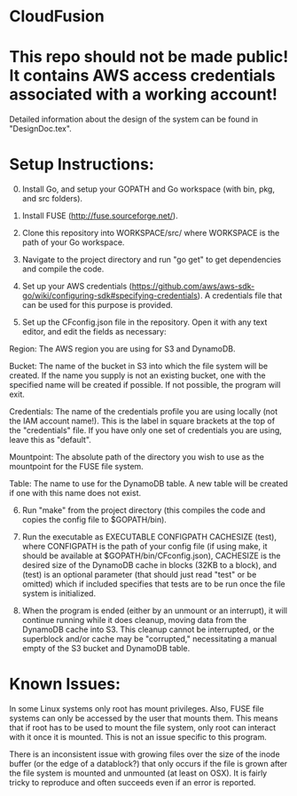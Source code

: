 # CloudFusion

# This repo should not be made public! It contains AWS access credentials associated with a working account!

Detailed information about the design of the system can be found in "DesignDoc.tex".

# Setup Instructions:

0) Install Go, and setup your GOPATH and Go workspace (with bin, pkg, and src folders).

1) Install FUSE (http://fuse.sourceforge.net/).

2) Clone this repository into WORKSPACE/src/ where WORKSPACE is the path of your Go workspace.

3) Navigate to the project directory and run "go get" to get dependencies and compile the code.

4) Set up your AWS credentials (https://github.com/aws/aws-sdk-go/wiki/configuring-sdk#specifying-credentials). A credentials file that can be used for this purpose is provided.

5) Set up the CFconfig.json file in the repository. Open it with any text editor, and edit the fields as necessary:

Region: The AWS region you are using for S3 and DynamoDB.

Bucket: The name of the bucket in S3 into which the file system will be created. If the name you supply is not an existing bucket, one with the specified name will be created if possible. If not possible, the program will exit.

Credentials: The name of the credentials profile you are using locally (not the IAM account name!). This is the label in square brackets at the top of the "credentials" file. If you have only one set of credentials you are using, leave this as "default".

Mountpoint: The absolute path of the directory you wish to use as the mountpoint for the FUSE file system.

Table: The name to use for the DynamoDB table. A new table will be created if one with this name does not exist.

6) Run "make" from the project directory (this compiles the code and copies the config file to $GOPATH/bin).

7) Run the executable as EXECUTABLE CONFIGPATH CACHESIZE (test), where CONFIGPATH is the path of your config file (if using make, it should be available at $GOPATH/bin/CFconfig.json), CACHESIZE is the desired size of the DynamoDB cache in blocks (32KB to a block), and (test) is an optional parameter (that should just read "test" or be omitted) which if included specifies that tests are to be run once the file system is initialized.

8) When the program is ended (either by an unmount or an interrupt), it will continue running while it does cleanup, moving data from the DynamoDB cache into S3. This cleanup cannot be interrupted, or the superblock and/or cache may be "corrupted," necessitating a manual empty of the S3 bucket and DynamoDB table.

# Known Issues:

In some Linux systems only root has mount privileges. Also, FUSE file systems can only be accessed by the user that mounts them. This means that if root has to be used to mount the file system, only root can interact with it once it is mounted. This is not an issue specific to this program.

There is an inconsistent issue with growing files over the size of the inode buffer (or the edge of a datablock?) that only occurs if the file is grown after the file system is mounted and unmounted (at least on OSX). It is fairly tricky to reproduce and often succeeds even if an error is reported.
